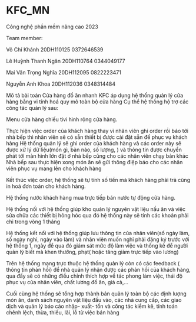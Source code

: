# KFC_MN
Công nghệ phần mềm nâng cao 2023

Team member:

Võ Chí Khánh 20DH110125 0372646539

Lê Huỳnh Thanh Ngân 20DH110764 0344049177

Mai Văn Trọng Nghĩa 20DH112095 0822223471

Nguyễn Anh Khoa 20DH112036 0348314484

 

 Mô tả bài toán Cửa hàng đồ ăn nhanh KFC áp dụng hệ thống quản lý cửa hàng bằng vi tính hoá quy mô toàn bộ cửa hàng Cụ thể hệ thống hộ trợ các công tác quản lý sau:

Menu cửa hàng chiếu tivi hình rộng cửa hàng.

Thực hiện việc order của khách hàng thay vì nhân viên ghi order rồi báo tới nhà bếp thì nhân viên sẽ có sẵn thiết bị được cài đặt sẵn để phục vụ khách hàng Hệ thống quản lý sẽ ghi order của khách hàng và các order này sẽ được xử lý dữ liệu(món gì, bàn nào, số lượng, ) và thông tin được chuyển phát tới màn hình lớn đặt ở nhà bếp cũng cho các nhân viên chạy bàn khác Nhà bếp sau thực hiện xong món ăn sẽ gửi thông điệp báo cho các nhân viên phục vụ mang lên cho khách hàng

Kết thúc việc order, hệ thống sẽ tự tính số tiền mà khách hàng phải trả cũng in hoá đơn toán cho khách hàng.

Hệ thống nước khách hàng mua trực tiếp bán nước tự động cửa hàng.

Hệ thống nối với hệ thống giúp kho quản lý nguyên vật liệu nấu ăn và việc sửa chữa các thiết bị hỏng hóc qua đó hệ thống này sẽ tính các khoản phải chi trong vòng 1 tháng

Hệ thống kết nối với hệ thống giúp lưu thông tin của nhân viên(số ngày làm, số ngày nghỉ, ngày vào làm) và nhân viên muốn nghỉ phải đăng ký trước với hệ thống 1,  ngày để qua đó giám sát mức độ làm việc và thống kê để người quản lý biết mà khen thưởng, phạt( hoặc tăng giảm trực tiếp vào lương)

Trên hệ thống mạng trực thuộc hệ thống quản lý còn có các feedback ( thông tin phản hồi) để nhà quản lý nhận được các phản hồi của khách hàng, qua đấy sẽ có những điều chỉnh thích hợp về tác phong làm việc, thái độ phục vụ của nhân viên, chất lương đồ ăn, giá cả,…

Cuối cùng hệ thống sẽ tổng hợp thành bản quản lý toàn bộ các định lượng món ăn, danh sách nguyên vật liệu đầu vào, các nhà cung cấp, các giao dịch và quản lý báo cáo nhập- xuất- tồn và công tác kiểm kê, tính toán chênh lệch, thừa, thiếu, lãi, lỗ từ việc bán hàng

